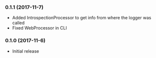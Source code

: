 ### 0.1.1 (2017-11-7)

  * Added IntrospectionProcessor to get info from where the logger was called
  * Fixed WebProcessor in CLI

### 0.1.0 (2017-11-6)

  * Initial release

